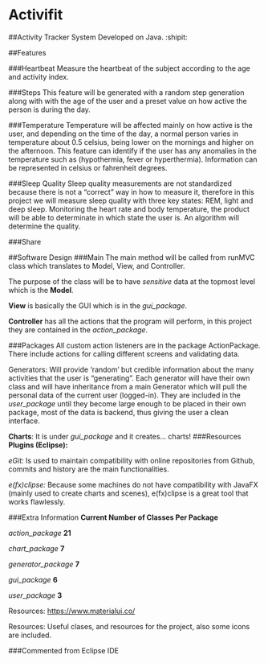 # Activifit
##Activity Tracker System
Developed on Java.  :shipit:

##Features

###Heartbeat
Measure the heartbeat of the subject according to the age and activity index.

###Steps
This feature will be generated with a random step generation along with with the age of the user and a preset value on how active the person is during the day.

###Temperature
Temperature will be affected mainly on how active is the user, and depending on the time of the day, a normal person varies in temperature about 0.5 celsius, being lower on the mornings and higher on the afternoon. This feature can identify if the user has any anomalies in the temperature such as (hypothermia, fever or hyperthermia). Information can be represented in celsius or fahrenheit degrees. 

###Sleep Quality
Sleep quality measurements are not standardized because there is not a “correct” way in how to measure it, therefore in this project we will measure sleep quality with three key states: REM, light and deep sleep. Monitoring the heart rate and body temperature, the product will be able to determinate in which state the user is. An algorithm will determine the quality.


###Share

##Software Design
###Main
The main method will be called from runMVC class which translates to Model, View, and Controller.

The purpose of the class will be to have _sensitive_ data at the topmost level which is the __Model__.

__View__ is basically the GUI which is in the _gui_package_.

__Controller__ has all the actions that the program will perform, in this project they are contained in the _action_package_.

###Packages
All custom action listeners are in the package ActionPackage.
There include actions for calling different screens and validating data.

Generators: Will provide ‘random’ but credible information about the many activities that the user is “generating”. Each generator will have their own class and will have inheritance from a main Generator which will pull the personal data of the current user (logged-in). They are included in the _user_package_ until they become large enough to be placed in their own package, most of the data is backend, thus giving the user a clean interface.

__Charts__: It is under _gui_package_ and it creates... charts!
###Resources
__Plugins (Eclipse):__ 

_eGit:_ Is used to maintain compatibility with online repositories from Github, commits and history are the main functionalities.

_e(fx)clipse:_ Because some machines do not have compatibility with JavaFX (mainly used to create charts and scenes), e(fx)clipse is a great tool that works flawlessly.
 
###Extra Information
__Current Number of Classes Per Package__

_action_package_ __21__

_chart_package_ __7__

_generator_package_ __7__

_gui_package_ __6__

_user_package_ __3__

Resources:
https://www.materialui.co/

Resources: Useful clases, and resources for the project, also some icons are included.

###Commented from Eclipse IDE
